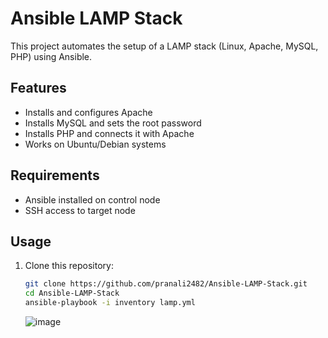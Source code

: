 # Ansible LAMP Stack

This project automates the setup of a LAMP stack (Linux, Apache, MySQL, PHP) using Ansible.

## Features

- Installs and configures Apache
- Installs MySQL and sets the root password
- Installs PHP and connects it with Apache
- Works on Ubuntu/Debian systems

## Requirements
- Ansible installed on control node
- SSH access to target node

## Usage

1. Clone this repository:
   ```bash
   git clone https://github.com/pranali2482/Ansible-LAMP-Stack.git
   cd Ansible-LAMP-Stack
   ansible-playbook -i inventory lamp.yml
   ```
   ![image](https://github.com/user-attachments/assets/b2d74a65-8804-49cb-a41f-f906f6ae857c)
   


   
   
   


